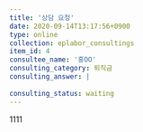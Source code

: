 ```yaml
---
title: '상담 요청'
date: 2020-09-14T13:17:56+0900
type: online
collection: eplabor_consultings
item_id: 4
consultee_name: '홍OO'
consulting_category: 퇴직금
consulting_answer: |
    
consulting_status: waiting
---
```


1111
